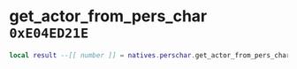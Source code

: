 # get_actor_from_pers_char `0xE04ED21E`

```lua
local result --[[ number ]] = natives.perschar.get_actor_from_pers_char(_unk0 --[[ number ]])
```